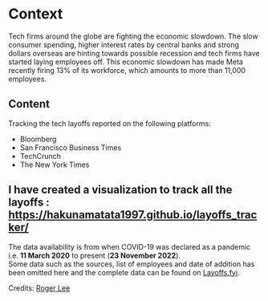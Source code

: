 # Context
Tech firms around the globe are fighting the economic slowdown. The slow consumer spending, higher interest rates by central banks and strong dollars overseas are hinting towards possible recession and tech firms have started laying employees off. This economic slowdown has made Meta recently firing 13% of its workforce, which amounts to more than 11,000 employees.

## Content
Tracking the tech layoffs reported on the following platforms:
- Bloomberg
- San Francisco Business Times
- TechCrunch
- The New York Times


## I have created a visualization to track all the layoffs : https://hakunamatata1997.github.io/layoffs_tracker/ 

The data availability is from when COVID-19 was declared as a pandemic i.e. **11 March 2020** to present (**23 November 2022**).  
Some data such as the sources, list of employees and date of addition has been omitted here and the complete data can be found on [Layoffs.fyi](https://layoffs.fyi/).

Credits: [Roger Lee](https://www.rogerlee.com/)
